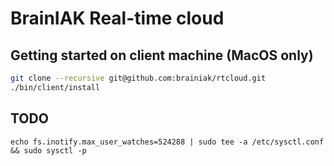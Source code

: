 # BrainIAK Real-time cloud

## Getting started on client machine (MacOS only)
```bash
git clone --recursive git@github.com:brainiak/rtcloud.git
./bin/client/install
```

## TODO
```
echo fs.inotify.max_user_watches=524288 | sudo tee -a /etc/sysctl.conf && sudo sysctl -p
```
